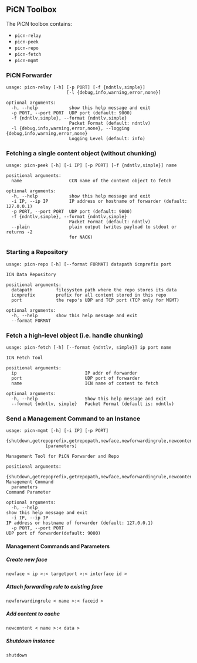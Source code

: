 ## PiCN Toolbox

The PiCN toolbox contains:
* `picn-relay`
* `picn-peek`
* `picn-repo`
* `picn-fetch`
* `picn-mgmt`

### PiCN Forwarder

```
usage: picn-relay [-h] [-p PORT] [-f {ndntlv,simple}]
                       [-l {debug,info,warning,error,none}]

optional arguments:
  -h, --help            show this help message and exit
  -p PORT, --port PORT  UDP port (default: 9000)
  -f {ndntlv,simple}, --format {ndntlv,simple}
                        Packet Format (default: ndntlv)
  -l {debug,info,warning,error,none}, --logging {debug,info,warning,error,none}
                        Logging Level (default: info)
```


### Fetching a single content object (without chunking)

```
usage: picn-peek [-h] [-i IP] [-p PORT] [-f {ndntlv,simple}] name

positional arguments:
  name                  CCN name of the content object to fetch

optional arguments:
  -h, --help            show this help message and exit
  -i IP, --ip IP        IP address or hostname of forwarder (default: 127.0.0.1)
  -p PORT, --port PORT  UDP port (default: 9000)
  -f {ndntlv,simple}, --format {ndntlv,simple}
                        Packet Format (default: ndntlv)
  --plain               plain output (writes payload to stdout or returns -2
                        for NACK)
```


### Starting a Repository

```
usage: picn-repo [-h] [--format FORMAT] datapath icnprefix port

ICN Data Repository

positional arguments:
  datapath         filesystem path where the repo stores its data
  icnprefix        prefix for all content stored in this repo
  port             the repo's UDP and TCP port (TCP only for MGMT)

optional arguments:
  -h, --help       show this help message and exit
  --format FORMAT
```


### Fetch a high-level object (i.e. handle chunking)

```
usage: picn-fetch [-h] [--format {ndntlv, simple}] ip port name

ICN Fetch Tool

positional arguments:
  ip                          IP addr of forwarder
  port                        UDP port of forwarder
  name                        ICN name of content to fetch

optional arguments:
  -h, --help                  Show this help message and exit
  --format {ndntlv, simple}   Packet Format (default is: ndntlv)
```


### Send a Management Command to an Instance

```
usage: picn-mgmt [-h] [-i IP] [-p PORT]
               {shutdown,getrepoprefix,getrepopath,newface,newforwardingrule,newcontent}
               [parameters]

Management Tool for PiCN Forwarder and Repo

positional arguments:
  {shutdown,getrepoprefix,getrepopath,newface,newforwardingrule,newcontent}   Management Command
  parameters                                                                  Command Parameter

optional arguments:
  -h, --help                                                                  show this help message and exit
  -i IP, --ip IP                                                              IP address or hostname of forwarder (default: 127.0.0.1)
  -p PORT, --port PORT                                                        UDP port of forwarder(default: 9000)

```

#### Management Commands and Parameters

##### Create new face
`newface < ip >:< targetport >:< interface id >`

##### Attach forwarding rule to existing face
`newforwardingrule < name >:< faceid >`

##### Add content to cache
`newcontent < name >:< data >`

##### Shutdown instance
`shutdown`


